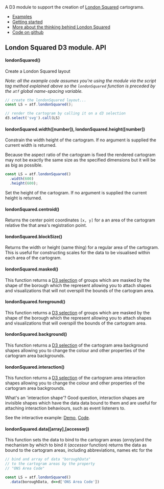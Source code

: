 A D3  module to support the creation of [London Squared](https://aftertheflood.com/projects/future-cities-catapult/) cartograms.

 * [Examples](/londonsquared/api)
 * [Getting started](/londonsquared/getting-started)
 * [More about the thinking behind London Squared](/londonsquared/apidesign-process)
 * [Code on github](https://www.github.com/aftertheflood/londonsquared)

## London Squared D3 module. API

#### londonSquared()

Create a London Squared layout

_Note: all the example code assumes you're using the module via the script tag method explained above so the `londonSquared` function is preceded by the `atf` global name-spacing variable._

```js
// create the londonSquared layout...
const LS = atf.londonSquared();

// render the cartogram by calling it on a d3 selection
d3.select('svg').call(LS)
```

#### londonSquared.width([number]), londonSquared.height([number])

Constrain the width height of the cartogram. If no argument is supplied the current width is returned. 

Because the aspect ratio of the cartogram is fixed the rendered cartogram may not be exactly the same size as the specified dimensions but it will be as big as possible.

```js
const LS = atf.londonSquared()
  .width(600)
  .height(600);
```

Set the height of the cartogram. If no argument is supplied the current height is returned.

#### londonSquared.centroid()

Returns the center point coordinates `[x, y]` for a an area of the cartogram relative the that area's registration point.

#### londonSquared.blockSize()

Returns the width or height (same thing) for a regular area of the cartogram. This is useful for constructing scales for the data to be visualised within each area of the cartogram.

#### londonSquared.masked()

This function returns a [D3 selection](https://github.com/d3/d3-selection/blob/master/README.md) of groups which are masked by the shape of the borough which the represent allowing you to attach shapes and visualizations that will not overspill the bounds of the cartogram area.

#### londonSquared.foreground()

This function returns a [D3 selection](https://github.com/d3/d3-selection/blob/master/README.md) of groups which are masked by the shape of the borough which the represent allowing you to attach shapes and visualizations that will overspill the bounds of the cartogram area.

#### londonSquared.background()

This function returns a [D3 selection](https://github.com/d3/d3-selection/blob/master/README.md) of the cartogram area background shapes allowing you to change the colour and other properties of the cartogram area backgrounds.

#### londonSquared.interaction()

This function returns a [D3 selection](https://github.com/d3/d3-selection/blob/master/README.md) of the cartogram area interaction shapes allowing you to change the colour and other properties of the cartogram area backgrounds.

What's an 'interaction shape'?  Good question, interaction shapes are invisible shapes which have the data data bound to them and are useful for attaching interaction behaviours, such as event listeners to. 

See the interactive example: [Demo](http://aftertheflood.github.io/londonsquared/site/london-borough-population-interactive.html), [Code](https://github.com/aftertheflood/londonsquared/blob/master/site/london-borough-population-interactive.html).

#### londonSquared.data([array],[accessor])

This function sets the data to bind to the cartogram areas (_array_)and the mechanism by which to bind it (_accessor_ function) returns the data as bound to the cartogram areas, including abbreviations, names etc for the 

```js
// bind and array of data "boroughData" 
// to the cartogram areas by the property 
// "ONS Area Code"

const LS = atf.londonSquared()
  .data(boroughData, d=>d['ONS Area Code'])
```

